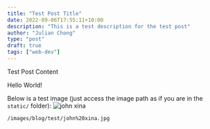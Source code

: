 ```yaml
---
title: "Test Post Title"
date: 2022-09-06T17:55:11+10:00
description: "This is a test description for the test post"
author: "Julian Chong"
type: "post"
draft: true
tags: ["web-dev"]
---
```


Test Post Content

Hello World!

Below is a test image (just access the image path as if you are in the `static/` folder):
![john xina](/images/blog/test/john%20xina.jpg)

`/images/blog/test/john%20xina.jpg`